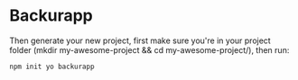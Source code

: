 # Backurapp

Then generate your new project, first make sure you're in your project folder (mkdir my-awesome-project && cd my-awesome-project/), then run:

```bash
npm init yo backurapp
```
